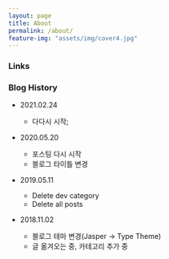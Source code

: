 ```yaml
---
layout: page
title: About
permalink: /about/
feature-img: "assets/img/cover4.jpg"
---
```

### Links





### Blog History

- 2021.02.24
  - 다다시 시작;

- 2020.05.20
  - 포스팅 다시 시작
  - 블로그 타이틀 변경

- 2019.05.11
  - Delete dev category
  - Delete all posts

- 2018.11.02
  - 블로그 테마 변경(Jasper -> Type Theme)
  - 글 옮겨오는 중, 카테고리 추가 중
